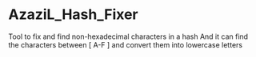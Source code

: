# AzaziL_Hash_Fixer
Tool to fix and find non-hexadecimal characters in a hash  And it can find the characters between  [ A-F ] and convert them into lowercase letters
